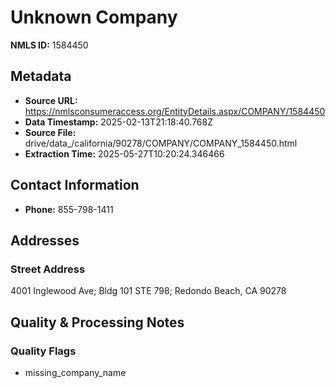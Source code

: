 # Unknown Company

**NMLS ID:** 1584450

## Metadata
- **Source URL:** https://nmlsconsumeraccess.org/EntityDetails.aspx/COMPANY/1584450
- **Data Timestamp:** 2025-02-13T21:18:40.768Z
- **Source File:** drive/data_/california/90278/COMPANY/COMPANY_1584450.html
- **Extraction Time:** 2025-05-27T10:20:24.346466

## Contact Information
- **Phone:** 855-798-1411

## Addresses
### Street Address
4001 Inglewood Ave; Bldg 101 STE 798; Redondo Beach, CA 90278

## Quality & Processing Notes
### Quality Flags
- missing_company_name
